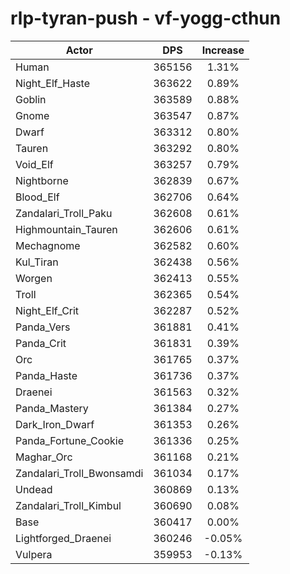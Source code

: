# rlp-tyran-push - vf-yogg-cthun
| Actor | DPS | Increase |
|---|:---:|:---:|
|Human|365156|1.31%|
|Night_Elf_Haste|363622|0.89%|
|Goblin|363589|0.88%|
|Gnome|363547|0.87%|
|Dwarf|363312|0.80%|
|Tauren|363292|0.80%|
|Void_Elf|363257|0.79%|
|Nightborne|362839|0.67%|
|Blood_Elf|362706|0.64%|
|Zandalari_Troll_Paku|362608|0.61%|
|Highmountain_Tauren|362606|0.61%|
|Mechagnome|362582|0.60%|
|Kul_Tiran|362438|0.56%|
|Worgen|362413|0.55%|
|Troll|362365|0.54%|
|Night_Elf_Crit|362287|0.52%|
|Panda_Vers|361881|0.41%|
|Panda_Crit|361831|0.39%|
|Orc|361765|0.37%|
|Panda_Haste|361736|0.37%|
|Draenei|361563|0.32%|
|Panda_Mastery|361384|0.27%|
|Dark_Iron_Dwarf|361353|0.26%|
|Panda_Fortune_Cookie|361336|0.25%|
|Maghar_Orc|361168|0.21%|
|Zandalari_Troll_Bwonsamdi|361034|0.17%|
|Undead|360869|0.13%|
|Zandalari_Troll_Kimbul|360690|0.08%|
|Base|360417|0.00%|
|Lightforged_Draenei|360246|-0.05%|
|Vulpera|359953|-0.13%|
